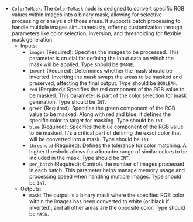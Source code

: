 - `ColorToMask`: The `ColorToMask` node is designed to convert specific RGB values within images into a binary mask, allowing for selective processing or analysis of those areas. It supports batch processing to handle multiple images simultaneously, offering customization through parameters like color selection, inversion, and thresholding for flexible mask generation.
    - Inputs:
        - `images` (Required): Specifies the images to be processed. This parameter is crucial for defining the input data on which the mask will be applied. Type should be `IMAGE`.
        - `invert` (Required): Determines whether the mask should be inverted. Inverting the mask swaps the areas to be masked and preserved, affecting the final output. Type should be `BOOLEAN`.
        - `red` (Required): Specifies the red component of the RGB value to be masked. This parameter is part of the color selection for mask generation. Type should be `INT`.
        - `green` (Required): Specifies the green component of the RGB value to be masked. Along with red and blue, it defines the specific color to target for masking. Type should be `INT`.
        - `blue` (Required): Specifies the blue component of the RGB value to be masked. It's a critical part of defining the exact color that will be converted into a mask. Type should be `INT`.
        - `threshold` (Required): Defines the tolerance for color matching. A higher threshold allows for a broader range of similar colors to be included in the mask. Type should be `INT`.
        - `per_batch` (Required): Controls the number of images processed in each batch. This parameter helps manage memory usage and processing speed when handling multiple images. Type should be `INT`.
    - Outputs:
        - `mask`: The output is a binary mask where the specified RGB color within the images has been converted to white (or black if inverted), and all other areas are the opposite color. Type should be `MASK`.
